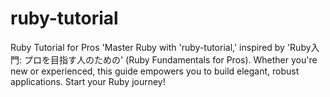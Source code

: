 # ruby-tutorial
Ruby Tutorial for Pros  'Master Ruby with 'ruby-tutorial,' inspired by 'Ruby入門: プロを目指す人のための' (Ruby Fundamentals for Pros). Whether you're new or experienced, this guide empowers you to build elegant, robust applications. Start your Ruby journey!
